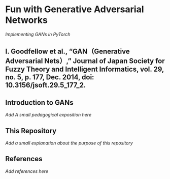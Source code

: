 # **Fun with Generative Adversarial Networks**
_Implementing GANs in PyTorch_


I. Goodfellow et al., “GAN（Generative Adversarial Nets）,” Journal of Japan Society for Fuzzy Theory and Intelligent Informatics, vol. 29, no. 5, p. 177, Dec. 2014, doi: 10.3156/jsoft.29.5_177_2.
---------------------
## **Introduction to GANs**

_Add A small pedagogical exposition here_

## **This Repository**
_Add a small explanation about the purpose of this repository_

## **References**
_Add references here_



